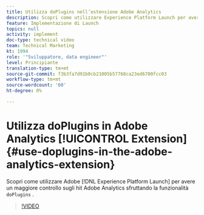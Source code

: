 ```yaml
---
title: Utilizza doPlugins nell’estensione Adobe Analytics
description: Scopri come utilizzare Experience Platform Launch per avere un maggiore controllo sugli hit Adobe Analytics sfruttando la funzionalità doPlugins.
feature: Implementazione di Launch
topics: null
activity: implement
doc-type: technical video
team: Technical Marketing
kt: 1994
role: '"Sviluppatore, data engineer"'
level: Principiante
translation-type: tm+mt
source-git-commit: f3b3fa7d91b0cb21005b57768ca23ed6700fcc03
workflow-type: tm+mt
source-wordcount: '60'
ht-degree: 0%

---
```



# Utilizza doPlugins in Adobe Analytics [!UICONTROL Extension] {#use-doplugins-in-the-adobe-analytics-extension}

Scopri come utilizzare Adobe [!DNL Experience Platform Launch] per avere un maggiore controllo sugli hit Adobe Analytics sfruttando la funzionalità `doPlugins` .

>[!VIDEO](https://video.tv.adobe.com/v/25171?quality=12)
